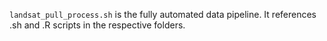 ```landsat_pull_process.sh``` is the fully automated data pipeline. It references .sh and .R scripts in the respective folders.
